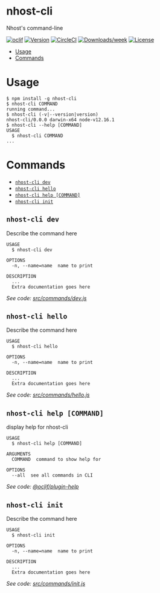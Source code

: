 nhost-cli
=========

Nhost&#39;s command-line

[![oclif](https://img.shields.io/badge/cli-oclif-brightgreen.svg)](https://oclif.io)
[![Version](https://img.shields.io/npm/v/nhost-cli.svg)](https://npmjs.org/package/nhost-cli)
[![CircleCI](https://circleci.com/gh/nhost/nhost/tree/master.svg?style=shield)](https://circleci.com/gh/nhost/nhost/tree/master)
[![Downloads/week](https://img.shields.io/npm/dw/nhost-cli.svg)](https://npmjs.org/package/nhost-cli)
[![License](https://img.shields.io/npm/l/nhost-cli.svg)](https://github.com/nhost/nhost/blob/master/package.json)

<!-- toc -->
* [Usage](#usage)
* [Commands](#commands)
<!-- tocstop -->
# Usage
<!-- usage -->
```sh-session
$ npm install -g nhost-cli
$ nhost-cli COMMAND
running command...
$ nhost-cli (-v|--version|version)
nhost-cli/0.0.0 darwin-x64 node-v12.16.1
$ nhost-cli --help [COMMAND]
USAGE
  $ nhost-cli COMMAND
...
```
<!-- usagestop -->
# Commands
<!-- commands -->
* [`nhost-cli dev`](#nhost-cli-dev)
* [`nhost-cli hello`](#nhost-cli-hello)
* [`nhost-cli help [COMMAND]`](#nhost-cli-help-command)
* [`nhost-cli init`](#nhost-cli-init)

## `nhost-cli dev`

Describe the command here

```
USAGE
  $ nhost-cli dev

OPTIONS
  -n, --name=name  name to print

DESCRIPTION
  ...
  Extra documentation goes here
```

_See code: [src/commands/dev.js](https://github.com/nhost/nhost/blob/v0.0.0/src/commands/dev.js)_

## `nhost-cli hello`

Describe the command here

```
USAGE
  $ nhost-cli hello

OPTIONS
  -n, --name=name  name to print

DESCRIPTION
  ...
  Extra documentation goes here
```

_See code: [src/commands/hello.js](https://github.com/nhost/nhost/blob/v0.0.0/src/commands/hello.js)_

## `nhost-cli help [COMMAND]`

display help for nhost-cli

```
USAGE
  $ nhost-cli help [COMMAND]

ARGUMENTS
  COMMAND  command to show help for

OPTIONS
  --all  see all commands in CLI
```

_See code: [@oclif/plugin-help](https://github.com/oclif/plugin-help/blob/v2.2.3/src/commands/help.ts)_

## `nhost-cli init`

Describe the command here

```
USAGE
  $ nhost-cli init

OPTIONS
  -n, --name=name  name to print

DESCRIPTION
  ...
  Extra documentation goes here
```

_See code: [src/commands/init.js](https://github.com/nhost/nhost/blob/v0.0.0/src/commands/init.js)_
<!-- commandsstop -->
